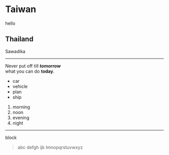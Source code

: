 # Taiwan
hello
## Thailand
Sawadika
******************
Never put off till ***tomorrow***  
what you can do **today**.
- car
- vehicle
- plan
- ship
1. morning
2. noon
3. evening
4. night
**********************
block
>abc
>defgh
>ijk
>lmnopqrstuvwxyz

